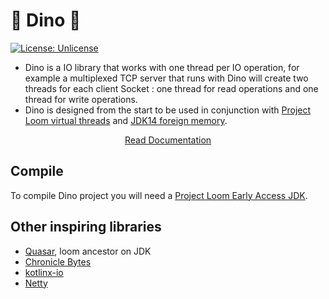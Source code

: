 # &#x1f996; Dino &#x1f995;

[![License: Unlicense](https://img.shields.io/badge/license-Unlicense-blue.svg)](http://unlicense.org/)

* Dino is a IO library that works with one thread per IO operation, for example a multiplexed TCP server that runs with
Dino will create two threads for each client Socket : one thread for read operations and one thread for write operations.
* Dino is designed from the start to be used in conjunction with
[Project Loom virtual threads](https://wiki.openjdk.java.net/display/loom/Main) and
[JDK14 foreign memory](http://cr.openjdk.java.net/~mcimadamore/panama/memaccess_javadoc/jdk/incubator/foreign/package-summary.html).

<p align="center">
<a href="https://ufoss.org/dino/dino.html/">Read Documentation</a>
</p>

## Compile

To compile Dino project you will need a [Project Loom Early Access JDK](http://jdk.java.net/loom/).

## Other inspiring libraries
* [Quasar](https://github.com/puniverse/quasar), loom ancestor on JDK
* [Chronicle Bytes](https://github.com/OpenHFT/Chronicle-Bytes)
* [kotlinx-io](https://github.com/Kotlin/kotlinx-io)
* [Netty](https://github.com/netty/netty)
